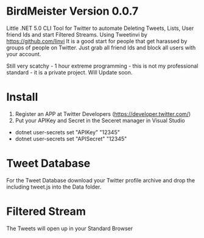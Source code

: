 # BirdMeister Version 0.0.7
Little .NET 5.0 CLI Tool for Twitter to automate Deleting Tweets, Lists, User friend Ids and start Filtered Streams. Using Tweetinvi by https://github.com/linvi
It is a good start for people that get harassed by groups of people on Twitter. Just grab all friend Ids and block all users with your account.

Still very scatchy - 1 hour extreme programming - this is not my professional standard - it is a private project. Will Update soon.

# Install
1. Register an APP at Twitter Developers (https://developer.twitter.com/)
2. Put your APIKey and Secret in the Seceret manager in Visual Studio

- dotnet user-secrets set "APIKey" "12345"
- dotnet user-secrets set "APISecret" "12345"

# Tweet Database
For the Tweet Database download your Twitter profile archive and drop the including tweet.js into the Data folder.

# Filtered Stream
The Tweets will open up in your Standard Browser

